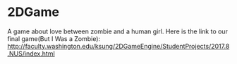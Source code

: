 # 2DGame
A game about love between zombie and a human girl.
Here is the link to our final game(But I Was a Zombie): http://faculty.washington.edu/ksung/2DGameEngine/StudentProjects/2017.8.NUS/index.html
